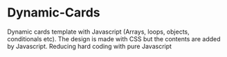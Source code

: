 # Dynamic-Cards
Dynamic cards template with Javascript (Arrays, loops, objects, conditionals etc). The design is made with CSS but the contents are added by Javascript. Reducing hard coding with pure Javascript 
